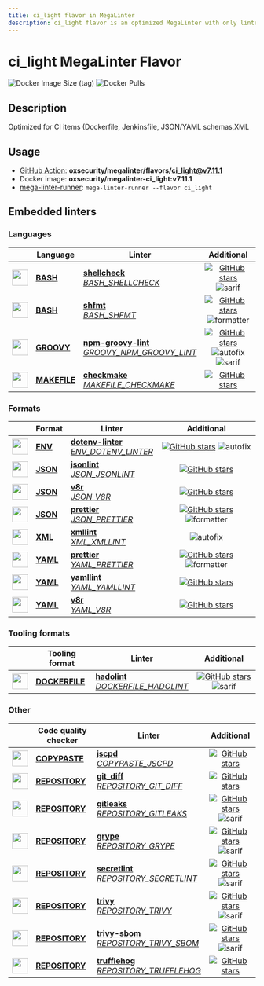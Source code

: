 ```yaml
---
title: ci_light flavor in MegaLinter
description: ci_light flavor is an optimized MegaLinter with only linters related to ci_light projects
---
```

# ci_light MegaLinter Flavor

![Docker Image Size (tag)](https://img.shields.io/docker/image-size/oxsecurity/megalinter-ci_light/v7.11.1)
![Docker Pulls](https://img.shields.io/docker/pulls/oxsecurity/megalinter-ci_light)

## Description

Optimized for CI items (Dockerfile, Jenkinsfile, JSON/YAML schemas,XML

## Usage

- [GitHub Action](https://megalinter.io/7.11.1/installation/#github-action): **oxsecurity/megalinter/flavors/ci_light@v7.11.1**
- Docker image: **oxsecurity/megalinter-ci_light:v7.11.1**
- [mega-linter-runner](https://megalinter.io/7.11.1/mega-linter-runner/): `mega-linter-runner --flavor ci_light`

## Embedded linters

### Languages

|                                                                             <!-- -->                                                                              | Language                                                           | Linter                                                                                                                                                                                   |                                                                                                                     Additional                                                                                                                      |
|:-----------------------------------------------------------------------------------------------------------------------------------------------------------------:|--------------------------------------------------------------------|------------------------------------------------------------------------------------------------------------------------------------------------------------------------------------------|:---------------------------------------------------------------------------------------------------------------------------------------------------------------------------------------------------------------------------------------------------:|
|  <img src="https://github.com/oxsecurity/megalinter/raw/main/docs/assets/icons/bash.ico" alt="" height="32px" class="megalinter-icon"></a> <!-- linter-icon -->   | [**BASH**](https://megalinter.io/7.11.1/descriptors/bash/)         | [**shellcheck**](https://megalinter.io/7.11.1/descriptors/bash_shellcheck/)<br/>[_BASH_SHELLCHECK_](https://megalinter.io/7.11.1/descriptors/bash_shellcheck/)                           |                                [![GitHub stars](https://img.shields.io/github/stars/koalaman/shellcheck?cacheSeconds=3600)](https://github.com/koalaman/shellcheck) ![sarif](https://shields.io/badge/-SARIF-orange)                                |
|  <img src="https://github.com/oxsecurity/megalinter/raw/main/docs/assets/icons/bash.ico" alt="" height="32px" class="megalinter-icon"></a> <!-- linter-icon -->   | [**BASH**](https://megalinter.io/7.11.1/descriptors/bash/)         | [**shfmt**](https://megalinter.io/7.11.1/descriptors/bash_shfmt/)<br/>[_BASH_SHFMT_](https://megalinter.io/7.11.1/descriptors/bash_shfmt/)                                               |                                        [![GitHub stars](https://img.shields.io/github/stars/mvdan/sh?cacheSeconds=3600)](https://github.com/mvdan/sh) ![formatter](https://shields.io/badge/-format-yellow)                                         |
| <img src="https://github.com/oxsecurity/megalinter/raw/main/docs/assets/icons/groovy.ico" alt="" height="32px" class="megalinter-icon"></a> <!-- linter-icon -->  | [**GROOVY**](https://megalinter.io/7.11.1/descriptors/groovy/)     | [**npm-groovy-lint**](https://megalinter.io/7.11.1/descriptors/groovy_npm_groovy_lint/)<br/>[_GROOVY_NPM_GROOVY_LINT_](https://megalinter.io/7.11.1/descriptors/groovy_npm_groovy_lint/) | [![GitHub stars](https://img.shields.io/github/stars/nvuillam/npm-groovy-lint?cacheSeconds=3600)](https://github.com/nvuillam/npm-groovy-lint) ![autofix](https://shields.io/badge/-autofix-green) ![sarif](https://shields.io/badge/-SARIF-orange) |
| <img src="https://github.com/oxsecurity/megalinter/raw/main/docs/assets/icons/default.ico" alt="" height="32px" class="megalinter-icon"></a> <!-- linter-icon --> | [**MAKEFILE**](https://megalinter.io/7.11.1/descriptors/makefile/) | [**checkmake**](https://megalinter.io/7.11.1/descriptors/makefile_checkmake/)<br/>[_MAKEFILE_CHECKMAKE_](https://megalinter.io/7.11.1/descriptors/makefile_checkmake/)                   |                                                           [![GitHub stars](https://img.shields.io/github/stars/mrtazz/checkmake?cacheSeconds=3600)](https://github.com/mrtazz/checkmake)                                                            |

### Formats

|                                                                            <!-- -->                                                                            | Format                                                     | Linter                                                                                                                                                                  |                                                                                                Additional                                                                                                |
|:--------------------------------------------------------------------------------------------------------------------------------------------------------------:|------------------------------------------------------------|-------------------------------------------------------------------------------------------------------------------------------------------------------------------------|:--------------------------------------------------------------------------------------------------------------------------------------------------------------------------------------------------------:|
| <img src="https://github.com/oxsecurity/megalinter/raw/main/docs/assets/icons/env.ico" alt="" height="32px" class="megalinter-icon"></a> <!-- linter-icon -->  | [**ENV**](https://megalinter.io/7.11.1/descriptors/env/)   | [**dotenv-linter**](https://megalinter.io/7.11.1/descriptors/env_dotenv_linter/)<br/>[_ENV_DOTENV_LINTER_](https://megalinter.io/7.11.1/descriptors/env_dotenv_linter/) | [![GitHub stars](https://img.shields.io/github/stars/dotenv-linter/dotenv-linter?cacheSeconds=3600)](https://github.com/dotenv-linter/dotenv-linter) ![autofix](https://shields.io/badge/-autofix-green) |
| <img src="https://github.com/oxsecurity/megalinter/raw/main/docs/assets/icons/json.ico" alt="" height="32px" class="megalinter-icon"></a> <!-- linter-icon --> | [**JSON**](https://megalinter.io/7.11.1/descriptors/json/) | [**jsonlint**](https://megalinter.io/7.11.1/descriptors/json_jsonlint/)<br/>[_JSON_JSONLINT_](https://megalinter.io/7.11.1/descriptors/json_jsonlint/)                  |                                      [![GitHub stars](https://img.shields.io/github/stars/prantlf/jsonlint?cacheSeconds=3600)](https://github.com/prantlf/jsonlint)                                      |
| <img src="https://github.com/oxsecurity/megalinter/raw/main/docs/assets/icons/json.ico" alt="" height="32px" class="megalinter-icon"></a> <!-- linter-icon --> | [**JSON**](https://megalinter.io/7.11.1/descriptors/json/) | [**v8r**](https://megalinter.io/7.11.1/descriptors/json_v8r/)<br/>[_JSON_V8R_](https://megalinter.io/7.11.1/descriptors/json_v8r/)                                      |                                          [![GitHub stars](https://img.shields.io/github/stars/chris48s/v8r?cacheSeconds=3600)](https://github.com/chris48s/v8r)                                          |
| <img src="https://github.com/oxsecurity/megalinter/raw/main/docs/assets/icons/json.ico" alt="" height="32px" class="megalinter-icon"></a> <!-- linter-icon --> | [**JSON**](https://megalinter.io/7.11.1/descriptors/json/) | [**prettier**](https://megalinter.io/7.11.1/descriptors/json_prettier/)<br/>[_JSON_PRETTIER_](https://megalinter.io/7.11.1/descriptors/json_prettier/)                  |          [![GitHub stars](https://img.shields.io/github/stars/prettier/prettier?cacheSeconds=3600)](https://github.com/prettier/prettier) ![formatter](https://shields.io/badge/-format-yellow)          |
| <img src="https://github.com/oxsecurity/megalinter/raw/main/docs/assets/icons/xml.ico" alt="" height="32px" class="megalinter-icon"></a> <!-- linter-icon -->  | [**XML**](https://megalinter.io/7.11.1/descriptors/xml/)   | [**xmllint**](https://megalinter.io/7.11.1/descriptors/xml_xmllint/)<br/>[_XML_XMLLINT_](https://megalinter.io/7.11.1/descriptors/xml_xmllint/)                         |                                                                           ![autofix](https://shields.io/badge/-autofix-green)                                                                            |
| <img src="https://github.com/oxsecurity/megalinter/raw/main/docs/assets/icons/yaml.ico" alt="" height="32px" class="megalinter-icon"></a> <!-- linter-icon --> | [**YAML**](https://megalinter.io/7.11.1/descriptors/yaml/) | [**prettier**](https://megalinter.io/7.11.1/descriptors/yaml_prettier/)<br/>[_YAML_PRETTIER_](https://megalinter.io/7.11.1/descriptors/yaml_prettier/)                  |          [![GitHub stars](https://img.shields.io/github/stars/prettier/prettier?cacheSeconds=3600)](https://github.com/prettier/prettier) ![formatter](https://shields.io/badge/-format-yellow)          |
| <img src="https://github.com/oxsecurity/megalinter/raw/main/docs/assets/icons/yaml.ico" alt="" height="32px" class="megalinter-icon"></a> <!-- linter-icon --> | [**YAML**](https://megalinter.io/7.11.1/descriptors/yaml/) | [**yamllint**](https://megalinter.io/7.11.1/descriptors/yaml_yamllint/)<br/>[_YAML_YAMLLINT_](https://megalinter.io/7.11.1/descriptors/yaml_yamllint/)                  |                                  [![GitHub stars](https://img.shields.io/github/stars/adrienverge/yamllint?cacheSeconds=3600)](https://github.com/adrienverge/yamllint)                                  |
| <img src="https://github.com/oxsecurity/megalinter/raw/main/docs/assets/icons/yaml.ico" alt="" height="32px" class="megalinter-icon"></a> <!-- linter-icon --> | [**YAML**](https://megalinter.io/7.11.1/descriptors/yaml/) | [**v8r**](https://megalinter.io/7.11.1/descriptors/yaml_v8r/)<br/>[_YAML_V8R_](https://megalinter.io/7.11.1/descriptors/yaml_v8r/)                                      |                                          [![GitHub stars](https://img.shields.io/github/stars/chris48s/v8r?cacheSeconds=3600)](https://github.com/chris48s/v8r)                                          |

### Tooling formats

|                                                                               <!-- -->                                                                               | Tooling format                                                         | Linter                                                                                                                                                                   |                                                                                    Additional                                                                                     |
|:--------------------------------------------------------------------------------------------------------------------------------------------------------------------:|------------------------------------------------------------------------|--------------------------------------------------------------------------------------------------------------------------------------------------------------------------|:---------------------------------------------------------------------------------------------------------------------------------------------------------------------------------:|
| <img src="https://github.com/oxsecurity/megalinter/raw/main/docs/assets/icons/dockerfile.ico" alt="" height="32px" class="megalinter-icon"></a> <!-- linter-icon --> | [**DOCKERFILE**](https://megalinter.io/7.11.1/descriptors/dockerfile/) | [**hadolint**](https://megalinter.io/7.11.1/descriptors/dockerfile_hadolint/)<br/>[_DOCKERFILE_HADOLINT_](https://megalinter.io/7.11.1/descriptors/dockerfile_hadolint/) | [![GitHub stars](https://img.shields.io/github/stars/hadolint/hadolint?cacheSeconds=3600)](https://github.com/hadolint/hadolint) ![sarif](https://shields.io/badge/-SARIF-orange) |

### Other

|                                                                              <!-- -->                                                                               | Code quality checker                                                   | Linter                                                                                                                                                                           |                                                                                        Additional                                                                                         |
|:-------------------------------------------------------------------------------------------------------------------------------------------------------------------:|------------------------------------------------------------------------|----------------------------------------------------------------------------------------------------------------------------------------------------------------------------------|:-----------------------------------------------------------------------------------------------------------------------------------------------------------------------------------------:|
| <img src="https://github.com/oxsecurity/megalinter/raw/main/docs/assets/icons/copypaste.ico" alt="" height="32px" class="megalinter-icon"></a> <!-- linter-icon --> | [**COPYPASTE**](https://megalinter.io/7.11.1/descriptors/copypaste/)   | [**jscpd**](https://megalinter.io/7.11.1/descriptors/copypaste_jscpd/)<br/>[_COPYPASTE_JSCPD_](https://megalinter.io/7.11.1/descriptors/copypaste_jscpd/)                        |                              [![GitHub stars](https://img.shields.io/github/stars/kucherenko/jscpd?cacheSeconds=3600)](https://github.com/kucherenko/jscpd)                               |
|  <img src="https://github.com/oxsecurity/megalinter/raw/main/docs/assets/icons/default.ico" alt="" height="32px" class="megalinter-icon"></a> <!-- linter-icon -->  | [**REPOSITORY**](https://megalinter.io/7.11.1/descriptors/repository/) | [**git_diff**](https://megalinter.io/7.11.1/descriptors/repository_git_diff/)<br/>[_REPOSITORY_GIT_DIFF_](https://megalinter.io/7.11.1/descriptors/repository_git_diff/)         |                                       [![GitHub stars](https://img.shields.io/github/stars/git/git?cacheSeconds=3600)](https://github.com/git/git)                                        |
|  <img src="https://github.com/oxsecurity/megalinter/raw/main/docs/assets/icons/default.ico" alt="" height="32px" class="megalinter-icon"></a> <!-- linter-icon -->  | [**REPOSITORY**](https://megalinter.io/7.11.1/descriptors/repository/) | [**gitleaks**](https://megalinter.io/7.11.1/descriptors/repository_gitleaks/)<br/>[_REPOSITORY_GITLEAKS_](https://megalinter.io/7.11.1/descriptors/repository_gitleaks/)         |     [![GitHub stars](https://img.shields.io/github/stars/gitleaks/gitleaks?cacheSeconds=3600)](https://github.com/gitleaks/gitleaks) ![sarif](https://shields.io/badge/-SARIF-orange)     |
|  <img src="https://github.com/oxsecurity/megalinter/raw/main/docs/assets/icons/default.ico" alt="" height="32px" class="megalinter-icon"></a> <!-- linter-icon -->  | [**REPOSITORY**](https://megalinter.io/7.11.1/descriptors/repository/) | [**grype**](https://megalinter.io/7.11.1/descriptors/repository_grype/)<br/>[_REPOSITORY_GRYPE_](https://megalinter.io/7.11.1/descriptors/repository_grype/)                     |         [![GitHub stars](https://img.shields.io/github/stars/anchore/grype?cacheSeconds=3600)](https://github.com/anchore/grype) ![sarif](https://shields.io/badge/-SARIF-orange)         |
|  <img src="https://github.com/oxsecurity/megalinter/raw/main/docs/assets/icons/default.ico" alt="" height="32px" class="megalinter-icon"></a> <!-- linter-icon -->  | [**REPOSITORY**](https://megalinter.io/7.11.1/descriptors/repository/) | [**secretlint**](https://megalinter.io/7.11.1/descriptors/repository_secretlint/)<br/>[_REPOSITORY_SECRETLINT_](https://megalinter.io/7.11.1/descriptors/repository_secretlint/) | [![GitHub stars](https://img.shields.io/github/stars/secretlint/secretlint?cacheSeconds=3600)](https://github.com/secretlint/secretlint) ![sarif](https://shields.io/badge/-SARIF-orange) |
|  <img src="https://github.com/oxsecurity/megalinter/raw/main/docs/assets/icons/default.ico" alt="" height="32px" class="megalinter-icon"></a> <!-- linter-icon -->  | [**REPOSITORY**](https://megalinter.io/7.11.1/descriptors/repository/) | [**trivy**](https://megalinter.io/7.11.1/descriptors/repository_trivy/)<br/>[_REPOSITORY_TRIVY_](https://megalinter.io/7.11.1/descriptors/repository_trivy/)                     |    [![GitHub stars](https://img.shields.io/github/stars/aquasecurity/trivy?cacheSeconds=3600)](https://github.com/aquasecurity/trivy) ![sarif](https://shields.io/badge/-SARIF-orange)    |
|  <img src="https://github.com/oxsecurity/megalinter/raw/main/docs/assets/icons/default.ico" alt="" height="32px" class="megalinter-icon"></a> <!-- linter-icon -->  | [**REPOSITORY**](https://megalinter.io/7.11.1/descriptors/repository/) | [**trivy-sbom**](https://megalinter.io/7.11.1/descriptors/repository_trivy_sbom/)<br/>[_REPOSITORY_TRIVY_SBOM_](https://megalinter.io/7.11.1/descriptors/repository_trivy_sbom/) |    [![GitHub stars](https://img.shields.io/github/stars/aquasecurity/trivy?cacheSeconds=3600)](https://github.com/aquasecurity/trivy) ![sarif](https://shields.io/badge/-SARIF-orange)    |
|  <img src="https://github.com/oxsecurity/megalinter/raw/main/docs/assets/icons/default.ico" alt="" height="32px" class="megalinter-icon"></a> <!-- linter-icon -->  | [**REPOSITORY**](https://megalinter.io/7.11.1/descriptors/repository/) | [**trufflehog**](https://megalinter.io/7.11.1/descriptors/repository_trufflehog/)<br/>[_REPOSITORY_TRUFFLEHOG_](https://megalinter.io/7.11.1/descriptors/repository_trufflehog/) |                    [![GitHub stars](https://img.shields.io/github/stars/trufflesecurity/trufflehog?cacheSeconds=3600)](https://github.com/trufflesecurity/trufflehog)                     |

